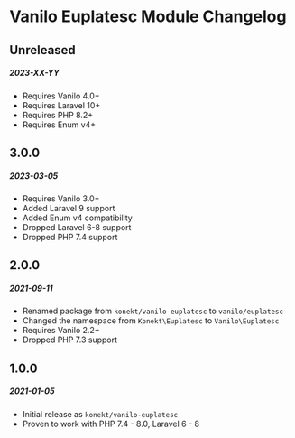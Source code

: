 # Vanilo Euplatesc Module Changelog

## Unreleased
##### 2023-XX-YY

- Requires Vanilo 4.0+
- Requires Laravel 10+
- Requires PHP 8.2+
- Requires Enum v4+

## 3.0.0
##### 2023-03-05

- Requires Vanilo 3.0+
- Added Laravel 9 support
- Added Enum v4 compatibility
- Dropped Laravel 6-8 support
- Dropped PHP 7.4 support

## 2.0.0
##### 2021-09-11

- Renamed package from `konekt/vanilo-euplatesc` to `vanilo/euplatesc`
- Changed the namespace from `Konekt\Euplatesc` to `Vanilo\Euplatesc`
- Requires Vanilo 2.2+
- Dropped PHP 7.3 support

## 1.0.0
##### 2021-01-05

- Initial release as `konekt/vanilo-euplatesc`
- Proven to work with PHP 7.4 - 8.0, Laravel 6 - 8
